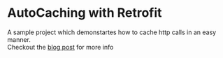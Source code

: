 # AutoCaching with Retrofit
A sample project which demonstartes how to cache http calls in an easy manner.
</br>
Checkout the <a link href="https://medium.com/@arthur_sav/auto-caching-with-retrofit-9384c00d52be"/>blog post</a> for more info
